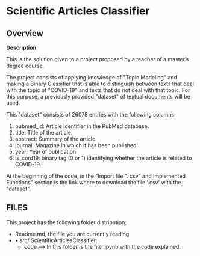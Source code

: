 # Scientific Articles Classifier

## Overview

**Description**

This is the solution given to a project proposed by a teacher of a master’s degree course.

The project consists of applying knowledge of "Topic Modeling" and making a Binary Classifier that is able to distinguish between texts that deal with the topic of "COVID-19" and texts that do not deal with that topic. For this purpose, a previously provided "dataset" of textual documents will be used.

This "dataset" consists of 26078 entries with the following columns:

1. pubmed_id: Article identifier in the PubMed database.
2. title: Title of the article.
3. abstract: Summary of the article. 
4. journal: Magazine in which it has been published.
5. year: Year of publication. 
6. is_cord19: binary tag (0 or 1) identifying whether the article is related to COVID-19.

At the beginning of the code, in the "Import file ". csv" and Implemented Functions" section is the link where to download the file '.csv' with the "dataset". 

## FILES
This project has the following folder distribution: 
  * Readme.md, the file you are currently reading.
  * •	src/ ScientificArticlesClassifier: 
      * code --> In this folder is the file .ipynb with the code explained.
       

